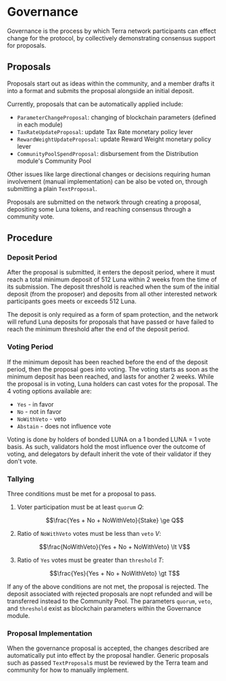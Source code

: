 # Governance

Governance is the process by which Terra network participants can effect change for the protocol, by collectively demonstrating consensus support for proposals. 

## Proposals

Proposals start out as ideas within the community, and a member drafts it into a format and submits the proposal alongside an initial deposit.

Currently, proposals that can be automatically applied include:

- `ParameterChangeProposal`: changing of blockchain parameters (defined in each module)
- `TaxRateUpdateProposal`: update Tax Rate monetary policy lever
- `RewardWeightUpdateProposal`: update Reward Weight monetary policy lever
- `CommunityPoolSpendProposal`: disbursement from the Distribution module's Community Pool

Other issues like large directional changes or decisions requiring human involvement (manual implementation) can be also be voted on, through submitting a plain `TextProposal`. 

Proposals are submitted on the network through creating a proposal, depositing some Luna tokens, and reaching consensus through a community vote.

## Procedure

### Deposit Period


After the proposal is submitted, it enters the deposit period, where it must reach a total minimum deposit of 512 Luna within 2 weeks from the time of its submission. The deposit threshold is reached when the sum of the initial deposit (from the proposer) and deposits from all other interested network participants goes meets or exceeds 512 Luna.

The deposit is only required as a form of spam protection, and the network will refund Luna deposits for proposals that have passed or have failed to reach the minimum threshold after the end of the deposit period.

### Voting Period

If the minimum deposit has been reached before the end of the deposit period, then the proposal goes into voting. The voting starts as soon as the minimum deposit has been reached, and lasts for another 2 weeks. While the proposal is in voting, Luna holders can cast votes for the proposal. The 4 voting options available are:

- `Yes` - in favor
- `No` - not in favor
- `NoWithVeto` - veto
- `Abstain` - does not influence vote

Voting is done by holders of bonded LUNA on a 1 bonded LUNA = 1 vote basis. As such, validators hold the most influence over the outcome of voting, and delegators by default inherit the vote of their validator if they don't vote.

### Tallying

Three conditions must be met for a proposal to pass.

1) Voter participation must be at least `quorum` $Q$:

$$\frac{Yes + No + NoWithVeto}{Stake} \ge Q$$

2) Ratio of `NoWithVeto` votes must be less than `veto` $V$:

$$\frac{NoWithVeto}{Yes + No + NoWithVeto} \lt V$$

3) Ratio of `Yes` votes must be greater than `threshold` $T$:

$$\frac{Yes}{Yes + No + NoWithVeto} \gt T$$

If any of the above conditions are not met, the proposal is rejected. The deposit associated with rejected proposals are nopt refunded and will be transferred instead to the Community Pool. The parameters `quorum`, `veto`, and `threshold` exist as blockchain parameters within the Governance module.

### Proposal Implementation

When the governance proposal is accepted, the changes described are automatically put into effect by the proposal handler. Generic proposals such as passed `TextProposal`s must be reviewed by the Terra team and community for how to manually implement.